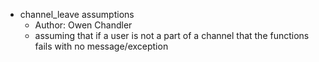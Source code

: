- channel_leave assumptions
  - Author: Owen Chandler
  - assuming that if a user is not a part of a channel that the functions fails with no message/exception
